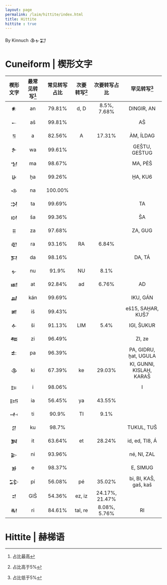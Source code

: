 ```yaml
---
layout: page
permalink: /laim/hittite/index.html
title: Hittite
hittite : true
---
```


By Kinnuch <font face='Cuneiform'>𒆠𒉡𒍑</font>

# Cuneiform | 楔形文字

|             楔形文字             | 最常见转写[^1] | 常见转写占比 | 次要转写[^2] |  次要转写占比  |       罕见转写[^3]       |
| :------------------------------: | :------------: | :----------: | :----------: | :------------: | :----------------------: |
| <font face='Cuneiform'>𒀭</font>  |       an       |    79.81%    |     d, D     |  8.5%, 7.68%   |        DINGIR, AN        |
| <font face='Cuneiform'>𒀸</font>  |       aš       |    99.81%    |              |                |            AŠ            |
| <font face='Cuneiform'>𒀀</font>  |       a        |    82.56%    |      A       |     17.31%     |        ÀM, ÍLDAG         |
| <font face='Cuneiform'>𒉿</font>  |       wa       |    99.61%    |              |                |      GEŠTU, GEŠTUG       |
| <font face='Cuneiform'>𒈠</font>  |       ma       |    98.67%    |              |                |         MA, PÈŠ          |
| <font face='Cuneiform'>𒄩</font>  |       ḫa       |    99.26%    |              |                |         ḪA, KU6          |
| <font face='Cuneiform'>𒈾</font>  |       na       |   100.00%    |              |                |                          |
| <font face='Cuneiform'>𒋫</font>  |       ta       |    99.69%    |              |                |            TA            |
| <font face='Cuneiform'>𒊭</font>  |       ša       |    99.36%    |              |                |            ŠA            |
| <font face='Cuneiform'>𒍝</font>  |       za       |    97.68%    |              |                |         ZA, GUG          |
| <font face='Cuneiform'>𒊏</font>  |       ra       |    93.16%    |      RA      |     6.84%      |                          |
| <font face='Cuneiform'>𒁕</font>  |       da       |    98.16%    |              |                |          DA, TÁ          |
| <font face='Cuneiform'>𒉡</font>  |       nu       |    91.9%     |      NU      |      8.1%      |                          |
| <font face='Cuneiform'>𒀜</font>  |       at       |    92.84%    |      ad      |     6.76%      |            AD            |
| <font face='Cuneiform'>𒃷</font>  |      kán       |    99.69%    |              |                |         IKU, GÁN         |
| <font face='Cuneiform'> 𒅖</font> |       iš       |    99.43%    |              |                |    eš15, SAḪAR, KUŠ7     |
| <font face='Cuneiform'>𒅆</font>  |       ši       |    91.13%    |     LIM      |      5.4%      |        IGI, ŠUKUR        |
| <font face='Cuneiform'>𒍣</font>  |       zi       |    96.49%    |              |                |          ZI, ze          |
| <font face='Cuneiform'>𒉺</font>  |       pa       |    96.39%    |              |                |  PA, GIDRU, ḫat, UGULA   |
| <font face='Cuneiform'>𒆠</font>  |       ki       |    67.39%    |      ke      |     29.03%     | KI, GUNNI, KISLAḪ, KARAŠ |
| <font face='Cuneiform'>𒄿</font>  |       i        |    98.06%    |              |                |            I             |
| <font face='Cuneiform'>𒅀</font>  |       ia       |    56.45%    |      ya      |     43.55%     |                          |
| <font face='Cuneiform'>𒋾</font>  |       ti       |    90.9%     |      TI      |      9.1%      |                          |
| <font face='Cuneiform'>𒆪</font>  |       ku       |    98.7%     |              |                |        TUKUL, TUŠ        |
| <font face='Cuneiform'>𒀉</font>  |       it       |    63.64%    |      et      |     28.24%     |      id, ed, TI8, Á      |
| <font face='Cuneiform'>𒉌</font>  |       ni       |    93.96%    |              |                |       né, NI, ZAL        |
| <font face='Cuneiform'>𒂊</font>  |       e        |    98.37%    |              |                |         E, SIMUG         |
| <font face='Cuneiform'>𒁉</font>  |       pí       |    56.08%    |      pé      |     35.02%     |  bi, BI, KAŠ, gaš, kaš   |
| <font face='Cuneiform'>𒄑</font>  |      GIŠ       |    54.36%    |    ez, iz    | 24.17%, 21.47% |                          |
| <font face='Cuneiform'>𒊑</font>  |       ri       |    84.61%    |   tal, re    |  8.08%, 5.76%  |            RI            |

<font face='Cuneiform'></font>

# Hittite | 赫梯语

[^1]: 占比最高
[^2]: 占比高于5%
[^3]: 占比低于5%
